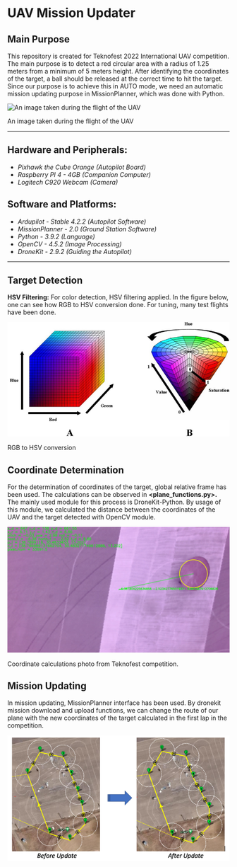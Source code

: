 # UAV Mission Updater

## Main Purpose

This repository is created for Teknofest 2022 International UAV competition. The main purpose is to detect a red circular area with a radius of 1.25 meters from a minimum of 5 meters height. After identifying the coordinates of the target, a ball should be released at the correct time to hit the target. Since our purpose is to achieve this in AUTO mode, we need an automatic mission updating purpose in MissionPlanner, which was done with Python.

![An image taken during the flight of the UAV](UAV%20Mission%20Updater%20ae7667eff0424c8a8f0dcd3e3539dadb/iha_flying.png)

An image taken during the flight of the UAV

---

## Hardware and Peripherals:

- *Pixhawk the Cube Orange (Autopilot Board)*
- *Raspberry PI 4 - 4GB (Companion Computer)*
- *Logitech C920 Webcam (Camera)*

## Software and Platforms:

- *Ardupilot - Stable 4.2.2 (Autopilot Software)*
- *MissionPlanner - 2.0 (Ground Station Software)*
- *Python - 3.9.2 (Language)*
- *OpenCV - 4.5.2 (Image Processing)*
- *DroneKit - 2.9.2 (Guiding the Autopilot)*

---

## Target Detection

**HSV Filtering:** For color detection, HSV filtering applied. In the figure below, one can see how RGB to HSV conversion done. For tuning, many test flights have been done.

![RGB to HSV conversion](./data/Color-distribution-RGB-space-and-HSV-space-A-is-RGB-space-B-is-HSV-space.jpg)

RGB to HSV conversion

## Coordinate Determination

For the determination of coordinates of the target, global relative frame has been used. The calculations can be observed in **<plane_functions.py>.** The mainly used module for this process is DroneKit-Python. By usage of this module, we calculated the distance between the coordinates of the UAV and the target detected with OpenCV module.

![Coordinate calculations photo from Teknofest competition.](./data/frame53.jpg)

Coordinate calculations photo from Teknofest competition.

## Mission Updating

In mission updating, MissionPlanner interface has been used. By dronekit mission download and upload functions, we can change the route of our plane with the new coordinates of the target calculated in the first lap in the competition.
<p align="center">
  <img src="./data/screen.png" />
</p>


